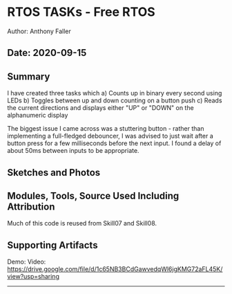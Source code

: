 #  RTOS TASKs - Free RTOS

Author: Anthony Faller

Date: 2020-09-15
-----

## Summary
I have created three tasks which 
	a) Counts up in binary every second using LEDs
	b) Toggles between up and down counting on a button push
	c) Reads the current directions and displays either "UP" or "DOWN" on the alphanumeric display

The biggest issue I came across was a stuttering button - rather than implementing a full-fledged debouncer, I was advised to just wait after a button press for a few milliseconds before the next input. I found a delay of about 50ms between inputs to be appropriate.

## Sketches and Photos


## Modules, Tools, Source Used Including Attribution
Much of this code is reused from Skill07 and Skill08.

## Supporting Artifacts
Demo: Video: https://drive.google.com/file/d/1c65NB3BCdGawvedqWl6jgKMG72aFL45K/view?usp=sharing

-----
